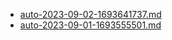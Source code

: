 * [auto-2023-09-02-1693641737.md](/docs/202309/auto-2023-09-02-1693641737.md)
* [auto-2023-09-01-1693555501.md](/docs/202309/auto-2023-09-01-1693555501.md)
